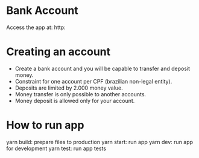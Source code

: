 # Bank Account

Access the app at: http:

# Creating an account

 - Create a bank account and you will be capable to transfer and deposit money.
 - Constraint for one account per CPF (brazilian non-legal entity).
 - Deposits are limited by 2.000 money value.
 - Money transfer is only possible to another accounts.
 - Money deposit is allowed only for your account.

# How to run app

yarn build: prepare files to production
yarn start: run app
yarn dev: run app for development
yarn test: run app tests